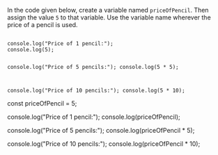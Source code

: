 In the code given below, create a variable named `priceOfPencil`.
Then assign the value `5` to that variable.
Use the variable name
wherever the price of a pencil
is used.

<codeblock language="javascript" type="exercise" testMode="fixedInput">
<code>
console.log("Price of 1 pencil:");
console.log(5);

console.log("Price of 5 pencils:");
console.log(5 * 5);

console.log("Price of 10 pencils:");
console.log(5 * 10);
</code>

<solution>
const priceOfPencil = 5;

console.log("Price of 1 pencil:");
console.log(priceOfPencil);

console.log("Price of 5 pencils:");
console.log(priceOfPencil * 5);

console.log("Price of 10 pencils:");
console.log(priceOfPencil * 10);
</solution>
</codeblock>
